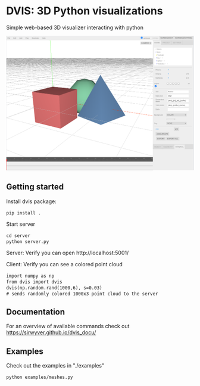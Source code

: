 # DVIS: 3D Python visualizations

Simple web-based 3D visualizer interacting with python

![alt text](./static/dvis_ui.png )

## Getting started

Install dvis package:
```
pip install .
```
Start server
```
cd server
python server.py
```
Server: Verify you can open http://localhost:5001/

Client: Verify you can see a colored point cloud
```
import numpy as np
from dvis import dvis
dvis(np.random.rand(1000,6), s=0.03)
# sends randomly colored 1000x3 point cloud to the server
```
## Documentation
For an overview of available commands check out https://sirwyver.github.io/dvis_docu/

## Examples
Check out the examples in "./examples"
```
python examples/meshes.py
```

